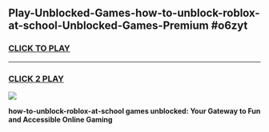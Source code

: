 
## Play-Unblocked-Games-how-to-unblock-roblox-at-school-Unblocked-Games-Premium #o6zyt
<h3>
<a href="https://premium.freeplayer.one?title=how-to-unblock-roblox-at-school&ref=12M">CLICK TO PLAY</a></h3>
<hr>

<h3>
<a href="https://premium.freeplayer.one?title=how-to-unblock-roblox-at-school&ref=12M">CLICK 2 PLAY</a>
  
</h3>

<a href="https://premium.freeplayer.one?title=how-to-unblock-roblox-at-school&ref=12M"><img src="https://clearcache.store/games.png"></a>


**how-to-unblock-roblox-at-school games unblocked: Your Gateway to Fun and Accessible Online Gaming**
